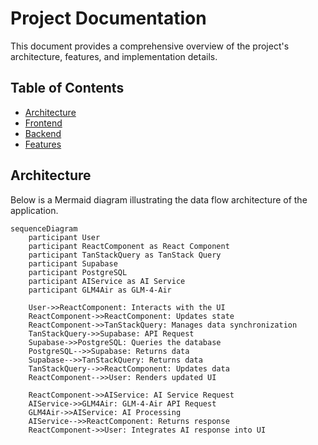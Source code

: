 # Project Documentation

This document provides a comprehensive overview of the project's architecture, features, and implementation details.

## Table of Contents

*   [Architecture](#architecture)
*   [Frontend](#frontend)
*   [Backend](#backend)
*   [Features](#features)

## Architecture

Below is a Mermaid diagram illustrating the data flow architecture of the application.

```mermaid
sequenceDiagram
    participant User
    participant ReactComponent as React Component
    participant TanStackQuery as TanStack Query
    participant Supabase
    participant PostgreSQL
    participant AIService as AI Service
    participant GLM4Air as GLM-4-Air

    User->>ReactComponent: Interacts with the UI
    ReactComponent->>ReactComponent: Updates state
    ReactComponent->>TanStackQuery: Manages data synchronization
    TanStackQuery->>Supabase: API Request
    Supabase->>PostgreSQL: Queries the database
    PostgreSQL-->>Supabase: Returns data
    Supabase-->>TanStackQuery: Returns data
    TanStackQuery-->>ReactComponent: Updates data
    ReactComponent-->>User: Renders updated UI

    ReactComponent->>AIService: AI Service Request
    AIService->>GLM4Air: GLM-4-Air API Request
    GLM4Air->>AIService: AI Processing
    AIService-->>ReactComponent: Returns response
    ReactComponent->>User: Integrates AI response into UI
```
